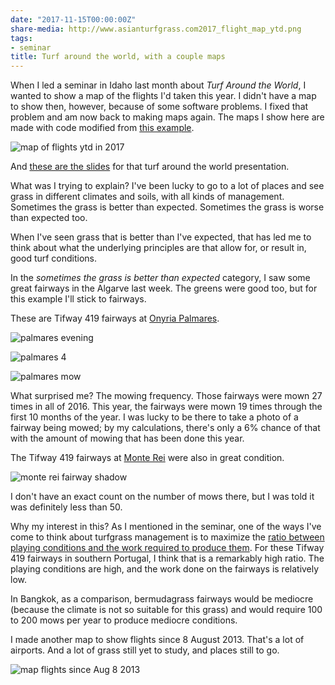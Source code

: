 ```yaml
---
date: "2017-11-15T00:00:00Z"
share-media: http://www.asianturfgrass.com2017_flight_map_ytd.png
tags:
- seminar
title: Turf around the world, with a couple maps
---
```


When I led a seminar in Idaho last month about *Turf Around the World*, I wanted to show a map of the flights I'd taken this year. I didn't have a map to show then, however, because of some software problems. I fixed that problem and am now back to making maps again. The maps I show here are made with code modified from [this example](http://strimas.com/spatial/long-flights/).

![map of flights ytd in 2017](2017_ytd_flight_map.svg)

And [these are the slides](https://speakerdeck.com/micahwoods/turf-around-the-world) for that turf around the world presentation.

<script async class="speakerdeck-embed" data-id="0b1cf079ff704025a6fb38c5a1206fd5" data-ratio="1.33333333333333" src="//speakerdeck.com/assets/embed.js"></script>

What was I trying to explain? I've been lucky to go to a lot of places and see grass in different climates and soils, with all kinds of management. Sometimes the grass is better than expected. Sometimes the grass is worse than expected too. 

When I've seen grass that is better than I've expected, that has led me to think about what the underlying principles are that allow for, or result in, good turf conditions. 

In the *sometimes the grass is better than expected* category, I saw some great fairways in the Algarve last week. The greens were good too, but for this example I'll stick to fairways.

These are Tifway 419 fairways at [Onyria Palmares](http://www.onyriapalmares.com).

![palmares evening](https://c1.staticflickr.com/5/4517/38273907086_df128f7f1e_b_d.jpg)

![palmares 4](https://c1.staticflickr.com/5/4515/38297389042_efa459d409_b_d.jpg)

![palmares mow](https://c1.staticflickr.com/5/4519/26554880069_71d15d02b7_b_d.jpg)

What surprised me? The mowing frequency. Those fairways were mown 27 times in all of 2016. This year, the fairways were mown 19 times through the first 10 months of the year. I was lucky to be there to take a photo of a fairway being mowed; by my calculations, there's only a 6% chance of that with the amount of mowing that has been done this year. 

The Tifway 419 fairways at [Monte Rei](http://www.monte-rei.com/en/) were also in great condition.

![monte rei fairway shadow](https://c1.staticflickr.com/5/4569/26554898619_599dfd4ff6_b_d.jpg)

I don't have an exact count on the number of mows there, but I was told it was definitely less than 50.

Why my interest in this? As I mentioned in the seminar, one of the ways I've come to think about turfgrass management is to maximize the [ratio between playing conditions and the work required to produce them](http://www.asianturfgrass.com/2017-09-13-three-ways-think-of-turfgrass-management/). For these Tifway 419 fairways in southern Portugal, I think that is a remarkably high ratio. The playing conditions are high, and the work done on the fairways is relatively low.

In Bangkok, as a comparison, bermudagrass fairways would be mediocre (because the climate is not so suitable for this grass) and would require 100 to 200 mows per year to produce mediocre conditions.

I made another map to show flights since 8 August 2013. That's a lot of airports. And a lot of grass still yet to study, and places still to go.

![map flights since Aug 8 2013](2013_kara_flight_map.svg)

